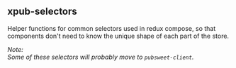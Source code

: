 ## xpub-selectors

Helper functions for common selectors used in redux compose, so that components don't need to know the unique shape of each part of the store.

_Note:  
Some of these selectors will probably move to `pubsweet-client`._
